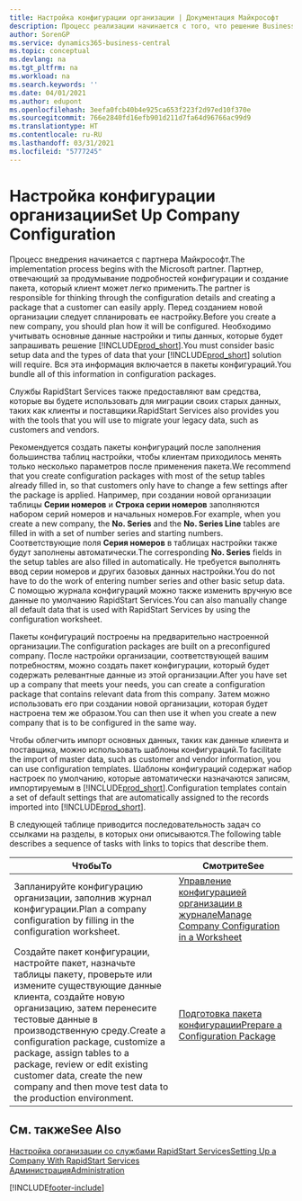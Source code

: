 ```yaml
---
title: Настройка конфигурации организации | Документация Майкрософт
description: Процесс реализации начинается с того, что решение Business Central потребует. Вся эта информация включается в пакеты конфигураций.
author: SorenGP
ms.service: dynamics365-business-central
ms.topic: conceptual
ms.devlang: na
ms.tgt_pltfrm: na
ms.workload: na
ms.search.keywords: ''
ms.date: 04/01/2021
ms.author: edupont
ms.openlocfilehash: 3eefa0fcb40b4e925ca653f223f2d97ed10f370e
ms.sourcegitcommit: 766e2840fd16efb901d211d7fa64d96766ac99d9
ms.translationtype: HT
ms.contentlocale: ru-RU
ms.lasthandoff: 03/31/2021
ms.locfileid: "5777245"
---
```

# <a name="set-up-company-configuration"></a><span data-ttu-id="c9073-104">Настройка конфигурации организации</span><span class="sxs-lookup"><span data-stu-id="c9073-104">Set Up Company Configuration</span></span>
<span data-ttu-id="c9073-105">Процесс внедрения начинается с партнера Майкрософт.</span><span class="sxs-lookup"><span data-stu-id="c9073-105">The implementation process begins with the Microsoft partner.</span></span> <span data-ttu-id="c9073-106">Партнер, отвечающий за продумывание подробностей конфигурации и создание пакета, который клиент может легко применить.</span><span class="sxs-lookup"><span data-stu-id="c9073-106">The partner is responsible for thinking through the configuration details and creating a package that a customer can easily apply.</span></span> <span data-ttu-id="c9073-107">Перед созданием новой организации следует спланировать ее настройку.</span><span class="sxs-lookup"><span data-stu-id="c9073-107">Before you create a new company, you should plan how it will be configured.</span></span> <span data-ttu-id="c9073-108">Необходимо учитывать основные данные настройки и типы данных, которые будет запрашивать решение [!INCLUDE[prod_short](includes/prod_short.md)].</span><span class="sxs-lookup"><span data-stu-id="c9073-108">You must consider basic setup data and the types of data that your [!INCLUDE[prod_short](includes/prod_short.md)] solution will require.</span></span> <span data-ttu-id="c9073-109">Вся эта информация включается в пакеты конфигураций.</span><span class="sxs-lookup"><span data-stu-id="c9073-109">You bundle all of this information in configuration packages.</span></span>

<span data-ttu-id="c9073-110">Службы RapidStart Services также предоставляют вам средства, которые вы будете использовать для миграции своих старых данных, таких как клиенты и поставщики.</span><span class="sxs-lookup"><span data-stu-id="c9073-110">RapidStart Services also provides you with the tools that you will use to migrate your legacy data, such as customers and vendors.</span></span>  

<span data-ttu-id="c9073-111">Рекомендуется создать пакеты конфигураций после заполнения большинства таблиц настройки, чтобы клиентам приходилось менять только несколько параметров после применения пакета.</span><span class="sxs-lookup"><span data-stu-id="c9073-111">We recommend that you create configuration packages with most of the setup tables already filled in, so that customers only have to change a few settings after the package is applied.</span></span> <span data-ttu-id="c9073-112">Например, при создании новой организации таблицы **Серии номеров** и **Строка серии номеров** заполняются набором серий номеров и начальных номеров.</span><span class="sxs-lookup"><span data-stu-id="c9073-112">For example, when you create a new company, the **No. Series** and the **No. Series Line** tables are filled in with a set of number series and starting numbers.</span></span> <span data-ttu-id="c9073-113">Соответствующие поля **Серия номеров** в таблицах настройки также будут заполнены автоматически.</span><span class="sxs-lookup"><span data-stu-id="c9073-113">The corresponding **No. Series** fields in the setup tables are also filled in automatically.</span></span> <span data-ttu-id="c9073-114">Не требуется выполнять ввод серии номеров и других базовых данных настройки.</span><span class="sxs-lookup"><span data-stu-id="c9073-114">You do not have to do the work of entering number series and other basic setup data.</span></span> <span data-ttu-id="c9073-115">С помощью журнала конфигураций можно также изменить вручную все данные по умолчанию RapidStart Services.</span><span class="sxs-lookup"><span data-stu-id="c9073-115">You can also manually change all default data that is used with RapidStart Services by using the configuration worksheet.</span></span>  

<span data-ttu-id="c9073-116">Пакеты конфигураций построены на предварительно настроенной организации.</span><span class="sxs-lookup"><span data-stu-id="c9073-116">The configuration packages are built on a preconfigured company.</span></span> <span data-ttu-id="c9073-117">После настройки организации, соответствующей вашим потребностям, можно создать пакет конфигурации, который будет содержать релевантные данные из этой организации.</span><span class="sxs-lookup"><span data-stu-id="c9073-117">After you have set up a company that meets your needs, you can create a configuration package that contains relevant data from this company.</span></span> <span data-ttu-id="c9073-118">Затем можно использовать его при создании новой организации, которая будет настроена тем же образом.</span><span class="sxs-lookup"><span data-stu-id="c9073-118">You can then use it when you create a new company that is to be configured in the same way.</span></span>  

<span data-ttu-id="c9073-119">Чтобы облегчить импорт основных данных, таких как данные клиента и поставщика, можно использовать шаблоны конфигураций.</span><span class="sxs-lookup"><span data-stu-id="c9073-119">To facilitate the import of master data, such as customer and vendor information, you can use configuration templates.</span></span> <span data-ttu-id="c9073-120">Шаблоны конфигураций содержат набор настроек по умолчанию, которые автоматически назначаются записям, импортируемым в [!INCLUDE[prod_short](includes/prod_short.md)].</span><span class="sxs-lookup"><span data-stu-id="c9073-120">Configuration templates contain a set of default settings that are automatically assigned to the records imported into [!INCLUDE[prod_short](includes/prod_short.md)].</span></span>

<span data-ttu-id="c9073-121">В следующей таблице приводится последовательность задач со ссылками на разделы, в которых они описываются.</span><span class="sxs-lookup"><span data-stu-id="c9073-121">The following table describes a sequence of tasks with links to topics that describe them.</span></span>

|<span data-ttu-id="c9073-122">**Чтобы**</span><span class="sxs-lookup"><span data-stu-id="c9073-122">**To**</span></span>|<span data-ttu-id="c9073-123">**Смотрите**</span><span class="sxs-lookup"><span data-stu-id="c9073-123">**See**</span></span>|  
|------------|-------------|  
|<span data-ttu-id="c9073-124">Запланируйте конфигурацию организации, заполнив журнал конфигурации.</span><span class="sxs-lookup"><span data-stu-id="c9073-124">Plan a company configuration by filling in the configuration worksheet.</span></span>|[<span data-ttu-id="c9073-125">Управление конфигурацией организации в журнале</span><span class="sxs-lookup"><span data-stu-id="c9073-125">Manage Company Configuration in a Worksheet</span></span>](admin-how-to-manage-company-configuration-in-a-worksheet.md)|  
|<span data-ttu-id="c9073-126">Создайте пакет конфигурации, настройте пакет, назначьте таблицы пакету, проверьте или измените существующие данные клиента, создайте новую организацию, затем перенесите тестовые данные в производственную среду.</span><span class="sxs-lookup"><span data-stu-id="c9073-126">Create a configuration package, customize a package, assign tables to a package, review or edit existing customer data, create the new company and then move test data to the production environment.</span></span>|[<span data-ttu-id="c9073-127">Подготовка пакета конфигурации</span><span class="sxs-lookup"><span data-stu-id="c9073-127">Prepare a Configuration Package</span></span>](admin-how-to-prepare-a-configuration-package.md)| 

## <a name="see-also"></a><span data-ttu-id="c9073-128">См. также</span><span class="sxs-lookup"><span data-stu-id="c9073-128">See Also</span></span>  
[<span data-ttu-id="c9073-129">Настройка организации со службами RapidStart Services</span><span class="sxs-lookup"><span data-stu-id="c9073-129">Setting Up a Company With RapidStart Services</span></span>](admin-set-up-a-company-with-rapidstart.md)  
[<span data-ttu-id="c9073-130">Администрация</span><span class="sxs-lookup"><span data-stu-id="c9073-130">Administration</span></span>](admin-setup-and-administration.md)


[!INCLUDE[footer-include](includes/footer-banner.md)]